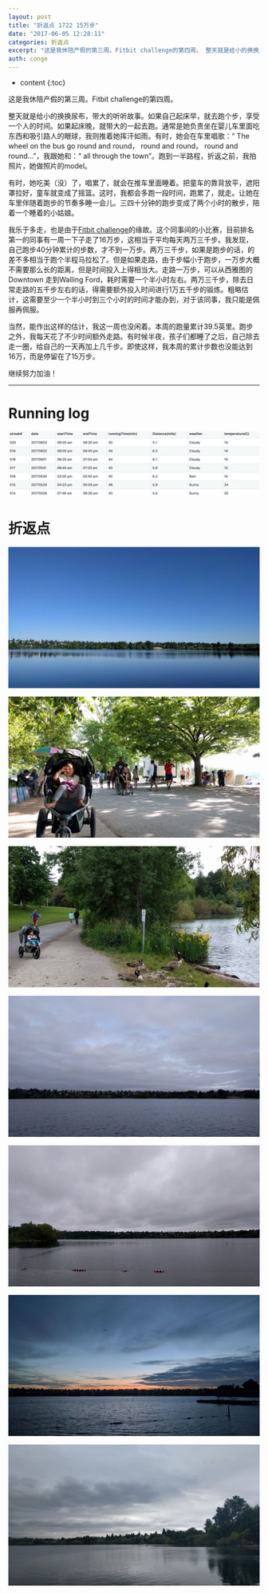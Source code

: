 ```yaml
---
layout: post
title: "折返点 1722 15万步"
date: "2017-06-05 12:28:11"
categories: 折返点
excerpt: "这是我休陪产假的第三周。Fitbit challenge的第四周。 整天就是给小的换换尿布，带大的听听故事。如果自己起床早，就去跑个步，享受一个..."
auth: conge
---
```

* content
{:toc}

这是我休陪产假的第三周。Fitbit challenge的第四周。

整天就是给小的换换尿布，带大的听听故事。如果自己起床早，就去跑个步，享受一个人的时间。如果起床晚，就带大的一起去跑。通常是她负责坐在婴儿车里面吃东西和吸引路人的眼球，我则推着她挥汗如雨。有时，她会在车里唱歌：“ The wheel on
 the bus go round and round， round and round， round and round...”，我跟她和：“ all through the town”。跑到一半路程，折返之前，我拍照片，她做照片的model。

有时，她吃美（没）了，唱累了，就会在推车里面睡着。把童车的靠背放平，遮阳罩拉好，童车就变成了摇篮。这时，我都会多跑一段时间，跑累了，就走。让她在车里伴随着跑步的节奏多睡一会儿。三四十分钟的跑步变成了两个小时的散步，陪着一个睡着的小姑娘。

我乐于多走，也是由于[Fitbit challenge](http://www.jianshu.com/p/1a3afe606114)的缘故。这个同事间的小比赛，目前排名第一的同事有一周一下子走了16万步，这相当于平均每天两万三千步。我发现，自己跑步40分钟累计的步数，才不到一万步。两万三千步，如果是跑步的话，的差不多相当于跑个半程马拉松了。但是如果走路，由于步幅小于跑步，一万步大概不需要那么长的距离，但是时间投入上得相当大。走路一万步，可以从西雅图的Downtown 走到Walling Ford，耗时需要一个半小时左右。两万三千步，除去日常走路的五千步左右的话，得需要额外投入时间进行1万五千步的锻炼。粗略估计，这需要至少一个半小时到三个小时的时间才能办到，对于该同事，我只能是佩服再佩服。

当然，能作出这样的估计，我这一周也没闲着。本周的跑量累计39.5英里。跑步之外，我每天花了不少时间额外走路。有时候半夜，孩子们都睡了之后，自己除去走一圈，给自己的一天再加上几千步。即使这样，我本周的累计步数也没能达到16万，而是停留在了15万步。

继续努力加油！

-------------

# Running log

![Running log Week 22 2017](/assets/images/折返点/118382-0ef244b139be56cb.png)

# 折返点


![20170528.jpg](/assets/images/折返点/118382-6712a5bad8e8e6fb.jpg)

![20170529.jpg](/assets/images/折返点/118382-2c174e0e87284737.jpg)

![20170530.jpg](/assets/images/折返点/118382-85078d80cccbfdcf.jpg)

![20170531.jpg](/assets/images/折返点/118382-11c69cb7fbc3bdd3.jpg)

![20170601.jpg](/assets/images/折返点/118382-483a76ddd1eecd18.jpg)

![20170602.jpg](/assets/images/折返点/118382-a69b014a2b412d7c.jpg)

![20170603.jpg](/assets/images/折返点/118382-6f65a2e53a7a4e14.jpg)
